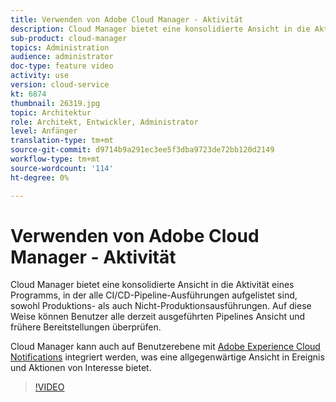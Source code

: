 ```yaml
---
title: Verwenden von Adobe Cloud Manager - Aktivität
description: Cloud Manager bietet eine konsolidierte Ansicht in die Aktivität eines Programms, in der alle CI/CD-Pipeline-Ausführungen aufgelistet sind, sowohl Produktions- als auch Nicht-Produktionsausführungen. Auf diese Weise können Benutzer alle derzeit ausgeführten Pipelines Ansicht und frühere Bereitstellungen überprüfen.
sub-product: cloud-manager
topics: Administration
audience: administrator
doc-type: feature video
activity: use
version: cloud-service
kt: 6874
thumbnail: 26319.jpg
topic: Architektur
role: Architekt, Entwickler, Administrator
level: Anfänger
translation-type: tm+mt
source-git-commit: d9714b9a291ec3ee5f3dba9723de72bb120d2149
workflow-type: tm+mt
source-wordcount: '114'
ht-degree: 0%

---
```



# Verwenden von Adobe Cloud Manager - Aktivität

Cloud Manager bietet eine konsolidierte Ansicht in die Aktivität eines Programms, in der alle CI/CD-Pipeline-Ausführungen aufgelistet sind, sowohl Produktions- als auch Nicht-Produktionsausführungen. Auf diese Weise können Benutzer alle derzeit ausgeführten Pipelines Ansicht und frühere Bereitstellungen überprüfen.

Cloud Manager kann auch auf Benutzerebene mit [Adobe Experience Cloud Notifications](https://experienceleague.adobe.com/docs/experience-manager-cloud-manager/using/how-to-use/notifications.html) integriert werden, was eine allgegenwärtige Ansicht in Ereignis und Aktionen von Interesse bietet.

>[!VIDEO](https://video.tv.adobe.com/v/26319/?quality=12&learn=on)
